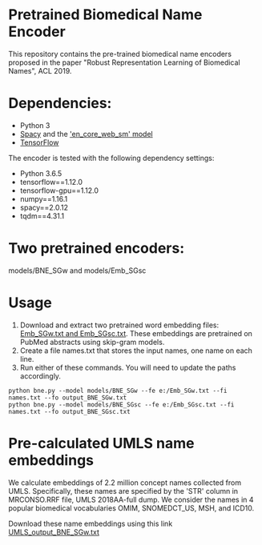# Pretrained Biomedical Name Encoder

This repository contains the pre-trained biomedical name encoders proposed in the paper "Robust Representation Learning of Biomedical Names", ACL 2019.

# Dependencies:
  * Python 3
  * [Spacy](https://spacy.io/usage) and the ['en_core_web_sm' model](https://spacy.io/usage/models)
  * [TensorFlow](https://www.tensorflow.org/install)

The encoder is tested with the following dependency settings:
  * Python 3.6.5
  * tensorflow==1.12.0
  * tensorflow-gpu==1.12.0
  * numpy==1.16.1
  * spacy==2.0.12
  * tqdm==4.31.1

# Two pretrained encoders:
models/BNE_SGw and models/Emb_SGsc

# Usage
1. Download and extract two pretrained word embedding files: [Emb_SGw.txt and Emb_SGsc.txt](https://bit.ly/2LnM5E7). These embeddings are pretrained on PubMed abstracts using skip-gram models.
2. Create a file names.txt that stores the input names, one name on each line.
3. Run either of these commands. You will need to update the paths accordingly.
```
python bne.py --model models/BNE_SGw --fe e:/Emb_SGw.txt --fi names.txt --fo output_BNE_SGw.txt
python bne.py --model models/BNE_SGsc --fe e:/Emb_SGsc.txt --fi names.txt --fo output_BNE_SGsc.txt
```

# Pre-calculated UMLS name embeddings
We calculate embeddings of 2.2 million concept names collected from UMLS. Specifically, these names are specified by the 'STR' column in MRCONSO.RRF file, UMLS 2018AA-full dump. We consider the names in 4 popular biomedical vocabularies OMIM, SNOMEDCT_US, MSH, and ICD10.

Download these name embeddings using this link [UMLS_output_BNE_SGw.txt](https://bit.ly/2Gg0Qo9)






